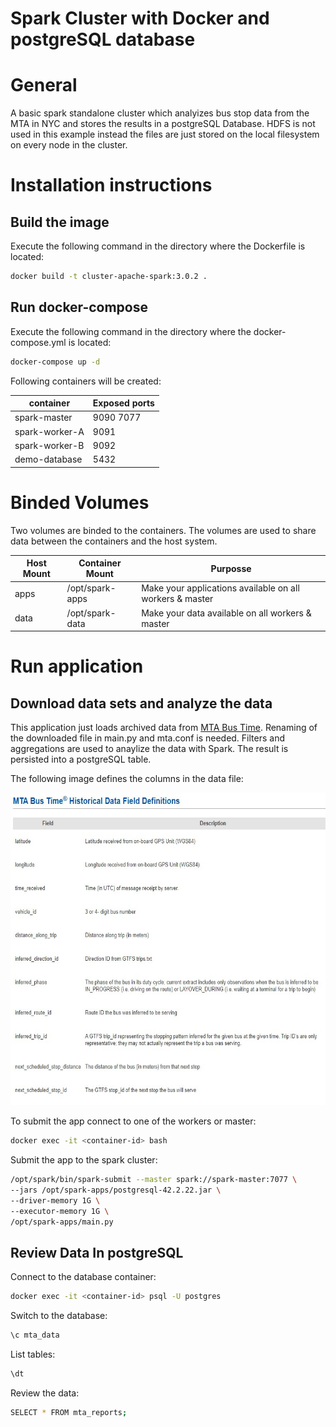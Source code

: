 # Spark Cluster with Docker and postgreSQL database

# General

A basic spark standalone cluster which analyizes bus stop data from the MTA in NYC and stores the results in a postgreSQL Database. HDFS is not used in this example instead the files are just stored on the local filesystem on every node in the cluster.

# Installation instructions

## Build the image

Execute the following command in the directory where the Dockerfile is located:
```sh
docker build -t cluster-apache-spark:3.0.2 .
```

## Run docker-compose

Execute the following command in the directory where the docker-compose.yml is located:
```sh
docker-compose up -d
```

Following containers will be created:

container|Exposed ports
---|---
spark-master|9090 7077
spark-worker-A|9091
spark-worker-B|9092
demo-database|5432

# Binded Volumes

Two volumes are binded to the containers. The volumes are used to share data between the containers and the host system.

Host Mount|Container Mount|Purposse
---|---|---
apps|/opt/spark-apps| Make your applications available on all workers & master
data|/opt/spark-data| Make your data available on all workers & master



# Run application

## Download data sets and analyze the data

This application just loads archived data from [MTA Bus Time](http://web.mta.info/developers/MTA-Bus-Time-historical-data.html). Renaming of the downloaded file in main.py and mta.conf is needed. 
Filters and aggregations are used to anaylize the data with Spark. The result is persisted into a postgreSQL table.

The following image defines the columns in the data file:

<img src="images/Column_def.jpg" alt="Date Field Definitions" width="600" height="500">

To submit the app connect to one of the workers or master:
```sh
docker exec -it <container-id> bash
```
Submit the app to the spark cluster:

```sh
/opt/spark/bin/spark-submit --master spark://spark-master:7077 \
--jars /opt/spark-apps/postgresql-42.2.22.jar \
--driver-memory 1G \
--executor-memory 1G \
/opt/spark-apps/main.py
```

## Review Data In postgreSQL

Connect to the database container:

```sh
docker exec -it <container-id> psql -U postgres
```

Switch to the database:

```sh
\c mta_data
```

List tables:

```sh
\dt
```

Review the data:

```sh
SELECT * FROM mta_reports;
```



